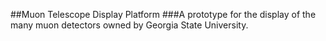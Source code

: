 ##Muon Telescope Display Platform
###A prototype for the display of the many muon detectors owned by Georgia State University.